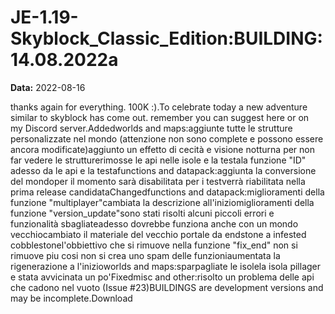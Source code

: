 # JE-1.19-Skyblock_Classic_Edition:BUILDING:14.08.2022a

**Data:** 2022-08-16

thanks again for everything. 100K :).To celebrate today a new adventure similar to skyblock has come out. remember you can suggest here or on my Discord server.Addedworlds and maps:aggiunte tutte le strutture personalizzate nel mondo (attenzione non sono complete e possono essere ancora modificate)aggiunto un effetto di cecità e visione notturna per non far vedere le strutturerimosse le api nelle isole e la testala funzione "ID" adesso da le api e la testafunctions and datapack:aggiunta la conversione del mondoper il momento sarà disabilitata per i testverrà riabilitata nella prima release candidataChangedfunctions and datapack:miglioramenti della funzione "multiplayer"cambiata la descrizione all'iniziomiglioramenti della funzione "version_update"sono stati risolti alcuni piccoli errori e funzionalità sbagliateadesso dovrebbe funziona anche con un mondo vecchiocambiato il materiale del vecchio portale da endstone a infested cobblestonel'obbiettivo che si rimuove nella funzione "fix_end" non si rimuove piu cosi non si crea uno spam delle funzioniaumentata la rigenerazione a l'inizioworlds and maps:sparpagliate le isolela isola pillager e stata avvicinata un po'Fixedmisc and other:risolto un problema delle api che cadono nel vuoto (Issue #23)BUILDINGS are development versions and may be incomplete.Download
